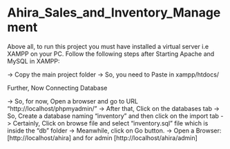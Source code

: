 # Ahira_Sales_and_Inventory_Management
Above all, to run this project you must have installed a virtual server i.e XAMPP on your PC.
Follow the following steps after Starting Apache and MySQL in XAMPP:

-> Copy the main project folder
-> So, you need to Paste in xampp/htdocs/

Further, Now Connecting Database

-> So, for now, Open a browser and go to URL “http://localhost/phpmyadmin/”
-> After that, Click on the databases tab
-> So, Create a database naming “inventory” and then click on the import tab
-> Certainly, Click on browse file and select “inventory.sql” file which is inside the “db” folder
-> Meanwhile, click on Go button.
-> Open a Browser: [http://localhost/ahira] and for  admin [http://localhost/ahira/admin]